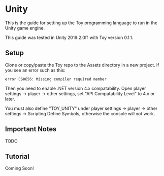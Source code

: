 # Unity

This is the guide for setting up the Toy programming language to run in the Unity game engine.

This guide was tested in Unity 2019.2.0f1 with Toy version 0.1.1.

## Setup

Clone or copy/paste the Toy repo to the Assets directory in a new project. If you see an error such as this:

```
error CS0656: Missing compiler required member
```

Then you need to enable .NET version 4.x compatability. Open player settings -> player -> other settings, set "API Compatability Level" to 4.x or later.

You must also define "TOY_UNITY" under player settings -> player -> other settings -> Scripting Define Symbols, otherwise the console will not work.

## Important Notes

TODO

## Tutorial

Coming Soon!

